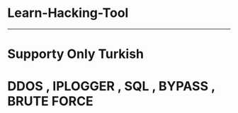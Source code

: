 <h1>Learn-Hacking-Tool</h1>
<hr>
<h1>Supporty Only Turkish</h1>
<h1>DDOS , IPLOGGER , SQL , BYPASS , BRUTE FORCE</h1>
